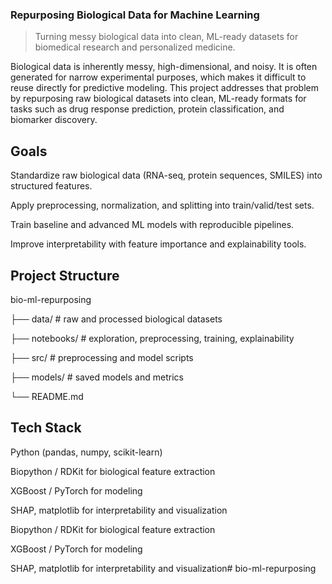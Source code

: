 ### Repurposing Biological Data for Machine Learning
> Turning messy biological data into clean, ML-ready datasets for biomedical research and personalized medicine.

Biological data is inherently messy, high-dimensional, and noisy. It is often generated for narrow experimental purposes, which makes it difficult to reuse directly for predictive modeling. This project addresses that problem by repurposing raw biological datasets into clean, ML-ready formats for tasks such as drug response prediction, protein classification, and biomarker discovery.

## Goals
Standardize raw biological data (RNA-seq, protein sequences, SMILES) into structured features.

Apply preprocessing, normalization, and splitting into train/valid/test sets.

Train baseline and advanced ML models with reproducible pipelines.

Improve interpretability with feature importance and explainability tools.

## Project Structure
bio-ml-repurposing

├── data/ # raw and processed biological datasets

├── notebooks/ # exploration, preprocessing, training, explainability

├── src/ # preprocessing and model scripts

├── models/ # saved models and metrics

└── README.md

## Tech Stack
Python (pandas, numpy, scikit-learn)

Biopython / RDKit for biological feature extraction

XGBoost / PyTorch for modeling

SHAP, matplotlib for interpretability and visualization

Biopython / RDKit for biological feature extraction

XGBoost / PyTorch for modeling

SHAP, matplotlib for interpretability and visualization# bio-ml-repurposing
